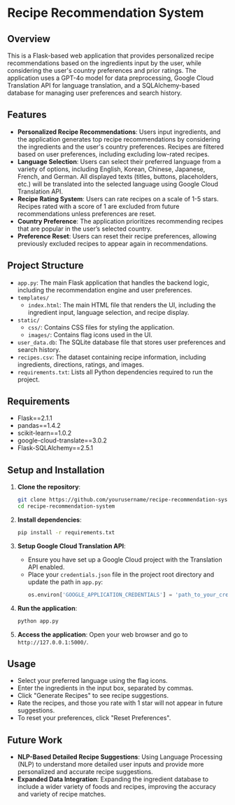 # Recipe Recommendation System

## Overview
This is a Flask-based web application that provides personalized recipe recommendations based on the ingredients input by the user, while considering the user's country preferences and prior ratings. The application uses a GPT-4o model for data preprocessing, Google Cloud Translation API for language translation, and a SQLAlchemy-based database for managing user preferences and search history.

## Features
- **Personalized Recipe Recommendations**: Users input ingredients, and the application generates top recipe recommendations by considering the ingredients and the user's country preferences. Recipes are filtered based on user preferences, including excluding low-rated recipes.
- **Language Selection**: Users can select their preferred language from a variety of options, including English, Korean, Chinese, Japanese, French, and German. All displayed texts (titles, buttons, placeholders, etc.) will be translated into the selected language using Google Cloud Translation API.
- **Recipe Rating System**: Users can rate recipes on a scale of 1-5 stars. Recipes rated with a score of 1 are excluded from future recommendations unless preferences are reset.
- **Country Preference**: The application prioritizes recommending recipes that are popular in the user’s selected country.
- **Preference Reset**: Users can reset their recipe preferences, allowing previously excluded recipes to appear again in recommendations.

## Project Structure
- `app.py`: The main Flask application that handles the backend logic, including the recommendation engine and user preferences.
- `templates/`
  - `index.html`: The main HTML file that renders the UI, including the ingredient input, language selection, and recipe display.
- `static/`
  - `css/`: Contains CSS files for styling the application.
  - `images/`: Contains flag icons used in the UI.
- `user_data.db`: The SQLite database file that stores user preferences and search history.
- `recipes.csv`: The dataset containing recipe information, including ingredients, directions, ratings, and images.
- `requirements.txt`: Lists all Python dependencies required to run the project.

## Requirements
- Flask==2.1.1
- pandas==1.4.2
- scikit-learn==1.0.2
- google-cloud-translate==3.0.2
- Flask-SQLAlchemy==2.5.1

## Setup and Installation
1. **Clone the repository**:
    ```bash
    git clone https://github.com/yourusername/recipe-recommendation-system.git
    cd recipe-recommendation-system
    ```

2. **Install dependencies**:
    ```bash
    pip install -r requirements.txt
    ```

3. **Setup Google Cloud Translation API**:
    - Ensure you have set up a Google Cloud project with the Translation API enabled.
    - Place your `credentials.json` file in the project root directory and update the path in `app.py`:
      ```python
      os.environ['GOOGLE_APPLICATION_CREDENTIALS'] = 'path_to_your_credentials.json'
      ```

4. **Run the application**:
    ```bash
    python app.py
    ```

5. **Access the application**:
    Open your web browser and go to `http://127.0.0.1:5000/`.

## Usage
- Select your preferred language using the flag icons.
- Enter the ingredients in the input box, separated by commas.
- Click "Generate Recipes" to see recipe suggestions.
- Rate the recipes, and those you rate with 1 star will not appear in future suggestions.
- To reset your preferences, click "Reset Preferences".

## Future Work
- **NLP-Based Detailed Recipe Suggestions**: Using Language Processing (NLP) to understand more detailed user inputs and provide more personalized and accurate recipe suggestions.
- **Expanded Data Integration**: Expanding the ingredient database to include a wider variety of foods and recipes, improving the accuracy and variety of recipe matches.
